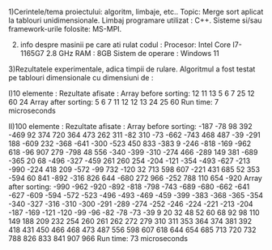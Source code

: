 1)Cerintele/tema proiectului: algoritm, limbaje, etc..
Topic: Merge sort aplicat la tablouri unidimensionale.
Limbaj programare utilizat : C++.
Sisteme si/sau framework-urile folosite: MS-MPI.

2) info despre masinii pe care ati rulat codul :
Procesor: Intel Core I7-1165G7 2.8 GHz
RAM : 8GB
Sistem de operare : Windows 11

3)Rezultatele experimentale, adica timpii de rulare.
Algoritmul a fost testat pe tablouri dimensionale cu dimensiuni de :

I)10 elemente :
Rezultate afisate :
Array before sorting: 12 11 13 5 6 7 25 12 60 24
Array after sorting: 5 6 7 11 12 12 13 24 25 60
Run time: 7 microseconds

II)100 elemente :
Rezultate afisate :
Array before sorting: -187 -78 98 392 -469 92 374 720 364 473 262 311 -82 310 -73 -662 -743 468 487 -39 -291 188 -609 232 -368 -641 -300 -523 450 833 -383 9 -246 -818 -169 -962 618 -96 907 279 -798 48 556 -340 -399 -310 -274 466 -289 149 381 -689 -365 20 68 -496 -327 -459 261 260 254 -204 -121 -354 -493 -627 -213 -990 -224 418 209 -572 -99 732 -120 32 713 598 607 -221 431 685 52 353 -594 60 841 -892 -316 826 644 -680 272 966 -252 788 110 654 -920
Array after sorting: -990 -962 -920 -892 -818 -798 -743 -689 -680 -662 -641 -627 -609 -594 -572 -523 -496 -493 -469 -459 -399 -383 -368 -365 -354 -340 -327 -316 -310 -300 -291 -289 -274 -252 -246 -224 -221 -213 -204 -187 -169 -121 -120 -99 -96 -82 -78 -73 -39 9 20 32 48 52 60 68 92 98 110 149 188 209 232 254 260 261 262 272 279 310 311 353 364 374 381 392 418 431 450 466 468 473 487 556 598 607 618 644 654 685 713 720 732 788 826 833 841 907 966
Run time: 73 microseconds

